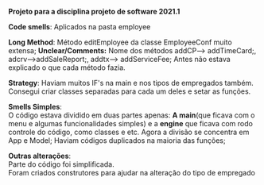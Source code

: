 **Projeto para a disciplina projeto de software 2021.1**

**Code smells**: Aplicados na pasta employee


**Long Method**: Método editEmployee da classe EmployeeConf muito extensa; 
**Unclear/Comments:**
Nome dos métodos addCP--> addTimeCard;, adcrv-->addSaleReport;, addtx--> addServiceFee; Antes não estava explicado o que cada método fazia.


**Strategy**: Haviam muitos IF's na main e nos tipos de empregados também. Consegui criar classes separadas para cada um deles e setar as funções.

**Smells Simples**:  
O código estava dividido em duas partes apenas: **A main**(que ficava com o menu e algumas funcionalidades simples) e a **engine** que ficava com rodo controle do código, como classes e etc. Agora a divisão se concentra em App e Model;
Haviam códigos duplicados na maioria das funções;  

**Outras alterações**:  
Parte do código foi simplificada.  
Foram criados construtores para ajudar na alteração do tipo de empregado




